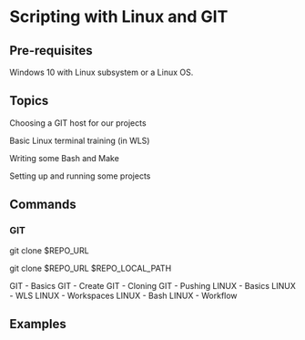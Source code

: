 # Scripting with Linux and GIT

## Pre-requisites
Windows 10 with Linux subsystem or a Linux OS.


## Topics

Choosing a GIT host for our projects

Basic Linux terminal training (in WLS)

Writing some Bash and Make

Setting up and running some projects


## Commands

### GIT

git clone $REPO_URL

git clone $REPO_URL $REPO_LOCAL_PATH



GIT   - Basics
GIT   - Create
GIT   - Cloning
GIT   - Pushing
LINUX - Basics
LINUX - WLS
LINUX - Workspaces
LINUX - Bash
LINUX - Workflow

## Examples


